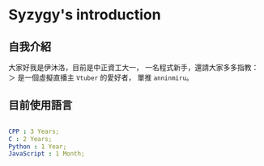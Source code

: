 # Syzygy's introduction

## 自我介紹

大家好我是伊沐洛，目前是中正資工大一，
一名程式新手，還請大家多多指教：＞
是一個虛擬直播主 `Vtuber` 的愛好者，
單推 `anninmiru`。

## 目前使用語言

```yaml

CPP : 3 Years;
C : 2 Years;
Python : 1 Year;
JavaScript : 1 Month;

```
